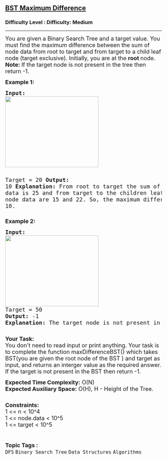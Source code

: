<h2><a href="https://www.geeksforgeeks.org/problems/bst-maximum-difference--170647/1">BST Maximum Difference</a></h2><h3>Difficulty Level : Difficulty: Medium</h3><hr><div class="problems_problem_content__Xm_eO"><p><span style="font-size: 18px;">You are given a Binary Search Tree and a target value. You must&nbsp;find the maximum difference between the sum of node data from root to target and from target to a child leaf node (target exclusive). Initially, you are at the <strong>root </strong>node.<br><strong>Note: </strong>If the target node is not present in the tree&nbsp;then return -1.</span></p>
<p><strong><span style="font-size: 18px;">Example 1:</span></strong></p>
<pre><span style="font-size: 18px;"><strong>Input:</strong></span>
<img style="height: 228px; width: 300px;" src="https://media.geeksforgeeks.org/img-practice/BSTDownwardTraversal-1662975635.png" alt="">

<span style="font-size: 18px;">Target = 20
<strong>Output:</strong> 10
<strong>Explanation:</strong> From root to target the sum of node data is 25 and from target to the children leaf nodes the sums of the node data are 15 and 22. So, the maximum difference will be (25-15) = 10.
</span></pre>
<p><strong><span style="font-size: 18px;">Example 2:</span></strong></p>
<pre><strong><span style="font-size: 18px;">Input:</span>
</strong><img style="height: 228px; width: 300px;" src="https://media.geeksforgeeks.org/img-practice/BSTDownwardTraversal-1662975635.png" alt="">
<span style="font-size: 18px;">Target = 50
<strong>Output:</strong> -1
<strong>Explanation:</strong> The target node is not present in the tree.</span>
</pre>
<p><br><span style="font-size: 18px;"><strong>Your Task:</strong><br>You don't need to read input or print anything. Your task is to complete the function maxDifferenceBST() which takes BST(you are given the root node of the BST&nbsp;)&nbsp;and target&nbsp;as input, and returns an interger value as the required answer. If the target is not present in the BST&nbsp;then return -1.</span></p>
<p><span style="font-size: 18px;"><strong>Expected Time Complexity:</strong>&nbsp;O(N)<br><strong>Expected Auxiliary Space:</strong>&nbsp;O(H), H - Height of the Tree.</span></p>
<p><br><span style="font-size: 18px;"><strong>Constraints:</strong><br>1 &lt;= n &lt;&nbsp;10^4<br>1 &lt;= node.data&nbsp;&lt;&nbsp;10^5<br>1 &lt;= target &lt;&nbsp;10^5</span></p></div><br><p><span style=font-size:18px><strong>Topic Tags : </strong><br><code>DFS</code>&nbsp;<code>Binary Search Tree</code>&nbsp;<code>Data Structures</code>&nbsp;<code>Algorithms</code>&nbsp;